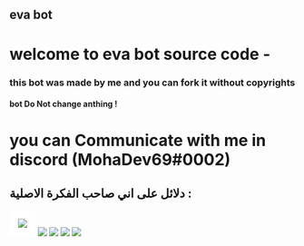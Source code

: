 ## eva bot
# welcome to eva bot source code - 
### this bot was made by me and you can fork it without copyrights
#### bot Do Not change anthing !

# you can Communicate with me in discord (MohaDev69#0002) 

## دلائل على اني صاحب الفكرة الاصلية :
<img src="https://images-ext-2.discordapp.net/external/VnIsLtHXuBW4LvULp-fmMZ8KQDk3_M3lrCuk8it3xhw/https/image.prntscr.com/image/Zt4VUw9TR1Gm6UD6zJGtLA.png?width=389&height=473" style="border: 15px solid #fff;"/>
<img src="https://images-ext-2.discordapp.net/external/Qf9rRryl7tRlbz_5JiMbtVbqk9pWYT52e2E22j_nQTc/https/image.prntscr.com/image/eMinpsTiTXi3rRDn8C5TPw.png?width=262&height=473" />
<img src="https://images-ext-1.discordapp.net/external/8FF2aHRZLXXxiWOlzvXSEUTyIOBdaXxvYdDJ77sJ9Mc/https/image.prntscr.com/image/KKEkes7OQ-GJ1zgk8ql9Uw.png?width=244&height=473" />
<img src="https://images-ext-2.discordapp.net/external/ofBp08hoQctlk5pxBrRMr6YiV8u51sdROb_rDPrUSJU/https/image.prntscr.com/image/PqmFUqiaSk67mPTUE9zD1A.png?width=220&height=472" />
<img src="https://images-ext-2.discordapp.net/external/pRVWg_fHgPiJcxEUh7u8VCzOgOyg3u_7tWxkq4JgZX0/https/image.prntscr.com/image/Qtv22Bx8TQiTwN5_SrF3hA.png" />




